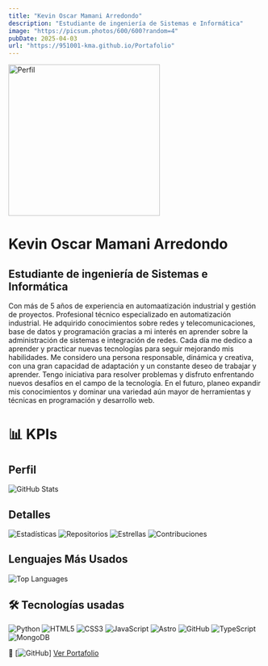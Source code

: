 ```yaml
---
title: "Kevin Oscar Mamani Arredondo"
description: "Estudiante de ingeniería de Sistemas e Informática"
image: "https://picsum.photos/600/600?random=4"
pubDate: 2025-04-03
url: "https://951001-kma.github.io/Portafolio"
---
```


<img src="https://github.com/951001-kma/Portafolio/blob/main/public/img/photo-perfil.png" width="300" alt="Perfil"/>

# Kevin Oscar Mamani Arredondo
## Estudiante de ingeniería de Sistemas e Informática
Con más de 5 años de experiencia en automaatización industrial y gestión de proyectos.
Profesional técnico especializado en automatización industrial. He adquirido conocimientos sobre redes y telecomunicaciones, base de datos y programación gracias a mi interés en aprender sobre la administración de sistemas e integración de redes. Cada día me dedico a aprender y practicar nuevas tecnologías para seguir mejorando mis habilidades. Me considero una persona responsable, dinámica y creativa, con una gran capacidad de adaptación y un constante deseo de trabajar y aprender. Tengo iniciativa para resolver problemas y disfruto enfrentando nuevos desafíos en el campo de la tecnología. En el futuro, planeo expandir mis conocimientos y dominar una variedad aún mayor de herramientas y técnicas en programación y desarrollo web.

# 📊 KPIs
## Perfil
![GitHub Stats](https://github-readme-stats.vercel.app/api?username=951001-kma&show_icons=true)

## Detalles
![Estadísticas](https://github-readme-stats.vercel.app/api?username=951001-kma&show_icons=true&theme=radical)
![Repositorios](https://badgen.net/github/repos/951001-kma)
![Estrellas](https://badgen.net/github/stars/951001-kma?icon=github)
![Contribuciones](https://img.shields.io/github/commit-activity/y/951001-kma/tu-repo?label=Commits)

## Lenguajes Más Usados
![Top Languages](https://github-readme-stats.vercel.app/api/top-langs/?username=951001-kma&layout=compact)

## 🛠️ Tecnologías usadas  
![Python](https://img.shields.io/badge/Python-3776AB?logo=python&logoColor=white)
![HTML5](https://img.shields.io/badge/HTML5-E34F26?logo=html5&logoColor=white)
![CSS3](https://img.shields.io/badge/CSS3-1572B6?logo=css3&logoColor=white)
![JavaScript](https://img.shields.io/badge/JavaScript-F7DF1E?logo=javascript&logoColor=black)
![Astro](https://img.shields.io/badge/Astro-FF5D01?logo=astro&logoColor=white)
![GitHub](https://img.shields.io/badge/GitHub-181717?logo=github&logoColor=white)
![TypeScript](https://img.shields.io/badge/TypeScript-3178C6?logo=typescript&logoColor=white)
![MongoDB](https://img.shields.io/badge/MongoDB-47A248?logo=mongodb&logoColor=white)

🔗 [![GitHub](https://img.shields.io/badge/GitHub-181717?logo=github&logoColor=white)] [Ver Portafolio](https://951001-kma.github.io/Portafolio/)
